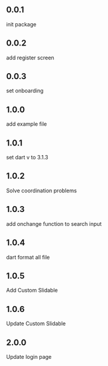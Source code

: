 ## 0.0.1
init package

## 0.0.2
add register screen

## 0.0.3
set onboarding

## 1.0.0
add example file 

## 1.0.1
set dart v to 3.1.3

## 1.0.2
Solve coordination problems

## 1.0.3
add onchange function to search input

## 1.0.4
dart format all file

## 1.0.5
Add Custom Slidable

## 1.0.6
Update Custom Slidable


## 2.0.0
Update login page